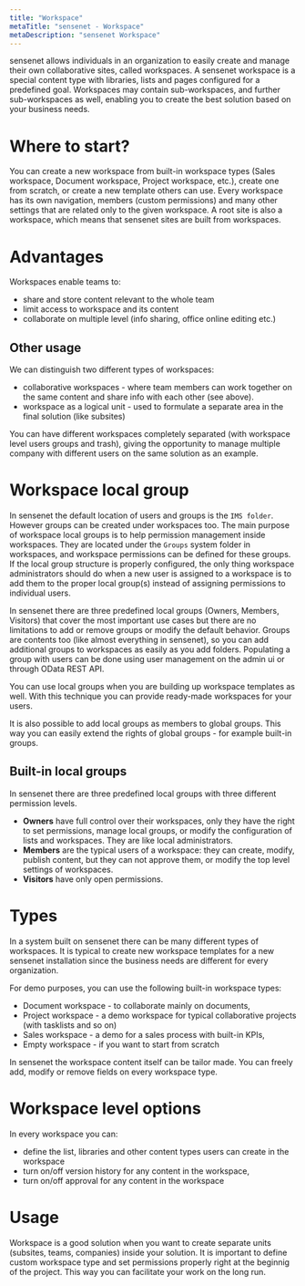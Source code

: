 ```yaml
---
title: "Workspace"
metaTitle: "sensenet - Workspace"
metaDescription: "sensenet Workspace"
---
```

sensenet allows individuals in an organization to easily create and manage their own collaborative sites, called workspaces. A sensenet workspace is a special content type with libraries, lists and pages configured for a predefined goal. Workspaces may contain sub-workspaces, and further sub-workspaces as well, enabling you to create the best solution based on your business needs.

# Where to start?
You can create a new workspace from built-in workspace types (Sales workspace, Document workspace, Project workspace, etc.), create one from scratch, or create a new template others can use. Every workspace has its own navigation, members (custom permissions) and many other settings that are related only to the given workspace. A root site is also a workspace, which means that sensenet sites are built from workspaces.

# Advantages
Workspaces enable teams to:
- share and store content relevant to the whole team
- limit access to workspace and its content
- collaborate on multiple level (info sharing, office online editing etc.)

## Other usage
We can distinguish two different types of workspaces:
- collaborative workspaces - where team members can work together on the same content and share info with each other (see above).
- workspace as a logical unit - used to formulate a separate area in the final solution (like subsites)

You can have different workspaces completely separated (with workspace level users groups and trash), giving the opportunity to manage multiple company with different users on the same solution as an example.

# Workspace local group 
In sensenet the default location of users and groups is the ``IMS folder``. However groups can be created under workspaces too. The main purpose of workspace local groups is to help permission management inside workspaces. They are located under the ``Groups`` system folder in workspaces, and workspace permissions can be defined for these groups. If the local group structure is properly configured, the only thing workspace administrators should do when a new user is assigned to a workspace is to add them to the proper local group(s) instead of assigning permissions to individual users.

In sensenet there are three predefined local groups (Owners, Members, Visitors) that cover the most important use cases but there are no limitations to add or remove groups or modify the default behavior. Groups are contents too (like almost everything in sensenet), so you can add additional groups to workspaces as easily as you add folders. Populating a group with users can be done using user management on the admin ui or through OData REST API.

You can use local groups when you are building up workspace templates as well. With this technique you can provide ready-made workspaces for your users.

It is also possible to add local groups as members to global groups. This way you can easily extend the rights of global groups - for example built-in groups.

## Built-in local groups
In sensenet there are three predefined local groups with three different permission levels.

- **Owners** have full control over their workspaces, only they have the right to set permissions, manage local groups, or modify the configuration of lists and workspaces. They are like local administrators.
- **Members** are the typical users of a workspace: they can create, modify, publish content, but they can not approve them, or modify the top level settings of workspaces.
- **Visitors** have only open permissions.

# Types
In a system built on sensenet there can be many different types of workspaces. It is typical to create new workspace templates for a new sensenet installation since the business needs are different for every organization. 

For demo purposes, you can use the following built-in workspace types:
- Document workspace - to collaborate mainly on documents,
- Project workspace - a demo workspace for typical collaborative projects (with tasklists and so on)
- Sales workspace - a demo for a sales process with built-in KPIs,
- Empty workspace - if you want to start from scratch

In sensenet the workspace content itself can be tailor made. You can freely add, modify or remove fields on every workspace type.

# Workspace level options
In every workspace you can:
- define the list, libraries and other content types users can create in the workspace
- turn on/off version history for any content in the workspace,
- turn on/off approval for any content in the workspace

# Usage
Workspace is a good solution when you want to create separate units (subsites, teams, companies) inside your solution. It is important to define custom workspace type and set permissions properly right at the beginnig of the project. This way you can facilitate your work on the long run.
